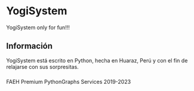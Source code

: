 # YogiSystem
YogiSystem only for fun!!!
## Información
YogiSystem está escrito en Python, hecha en Huaraz,
Perú y con el fin de relajarse con sus
sorpresitas.
###  
FAEH Premium PythonGraphs Services 2019-2023
